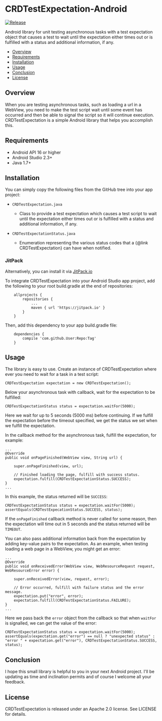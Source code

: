 # CRDTestExpectation-Android

[![Release](https://jitpack.io/v/cdisdero/CRDTestExpectation-Android.svg)](https://jitpack.io/#cdisdero/CRDTestExpectation-Android)

Android library for unit testing asynchronous tasks with a test expectation object that causes a test to wait until the expectation either times out or is fulfilled with a status and additional information, if any.

- [Overview](#overview)
- [Requirements](#requirements)
- [Installation](#installation)
- [Usage](#usage)
- [Conclusion](#conclusion)
- [License](#license)

## Overview
When you are testing asynchronous tasks, such as loading a url in a WebView, you need to make the test script wait until some event has occurred and then be able to signal the script so it will continue execution.  CRDTestExpectation is a simple Android library that helps you accomplish this.

## Requirements
- Android API 16 or higher
- Android Studio 2.3+
- Java 1.7+

## Installation
You can simply copy the following files from the GitHub tree into your app project:

  * `CRDTestExpectation.java`
    - Class to provide a test expectation which causes a test script to wait until the expectation either times out or is fulfilled with a status and additional information, if any.

  * `CRDTestExpectationStatus.java`
    - Enumeration representing the various status codes that a {@link CRDTestExpectation} can have when notified.

### JitPack
Alternatively, you can install it via [JitPack.io](https://jitpack.io/#cdisdero/CRDTestExpectation-Android)

To integrate CRDTestExpectation into your Android Studio app project, add the following to your root build.gradle at the end of repositories:

```
	allprojects {
		repositories {
			...
			maven { url 'https://jitpack.io' }
		}
	}
```

Then, add this dependency to your app build.gradle file:

```
	dependencies {
		compile 'com.github.User:Repo:Tag'
	}
```

## Usage
The library is easy to use.  Create an instance of CRDTestExpectation where ever you need to wait for a task in a test script:

```
CRDTestExpectation expectation = new CRDTestExpectation();
```

Below your asynchronous task with callback, wait for the expectation to be fulfilled:

```
CRDTestExpectationStatus status = expectation.waitFor(5000);
```

Here we wait for up to 5 seconds (5000 ms) before continuing.  If we fulfill the expectation before the timeout specified, we get the status we set when we fulfill the expectation.

In the callback method for the asynchronous task, fulfill the expectation, for example:

```
...
@Override
public void onPageFinished(WebView view, String url) {

    super.onPageFinished(view, url);

    // Finished loading the page, fulfill with success status.
    expectation.fulfill(CRDTestExpectationStatus.SUCCESS);
}
...
```

In this example, the status returned will be `SUCCESS`:

```
CRDTestExpectationStatus status = expectation.waitFor(5000);
assertEquals(CRDTestExpecationStatus.SUCCESS, status);
```

If the `onPageFinished` callback method is never called for some reason, then the expectation will time out in 5 seconds and the status returned will be `TIMEOUT`.

You can also pass additional information back from the expectation by adding key-value pairs to the expectation.  As an example, when testing loading a web page in a WebView, you might get an error:

```
...
@Override
public void onReceivedError(WebView view, WebResourceRequest request, WebResourceError error) {

    super.onReceivedError(view, request, error);

    // Error occurred, fulfill with failure status and the error message.
    expectation.put("error", error);
    expectation.fulfill(CRDTestExpectationStatus.FAILURE);
}
...
```

Here we pass back the `error` object from the callback so that when `waitFor` is signalled, we can get the value of the error:

```
CRDTestExpectationStatus status = expectation.waitFor(5000);
assertEquals(expectation.get("error") == null ? "unexpected status" : "error " + expectation.get("error"), CRDTestExpectationStatus.SUCCESS, status);
```

## Conclusion
I hope this small library is helpful to you in your next Android project.  I'll be updating as time and inclination permits and of course I welcome all your feedback.

## License
CRDTestExpectation is released under an Apache 2.0 license. See LICENSE for details.
